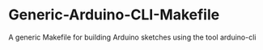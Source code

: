 # Generic-Arduino-CLI-Makefile
A generic Makefile for building Arduino sketches using the tool arduino-cli
